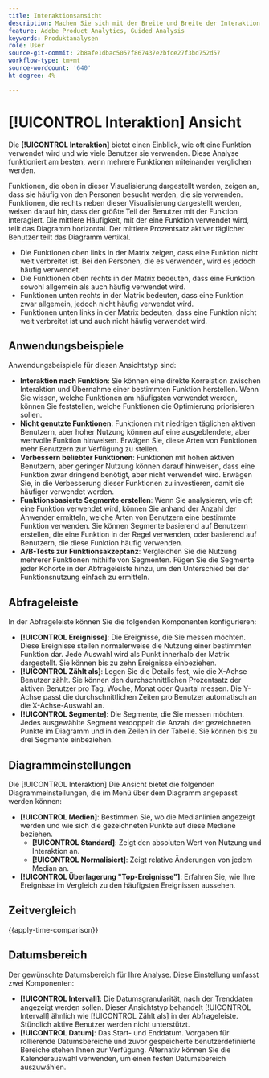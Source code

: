 ```yaml
---
title: Interaktionsansicht
description: Machen Sie sich mit der Breite und Breite der Interaktion mit Funktionen vertraut.
feature: Adobe Product Analytics, Guided Analysis
keywords: Produktanalysen
role: User
source-git-commit: 2b8afe1dbac5057f867437e2bfce27f3bd752d57
workflow-type: tm+mt
source-wordcount: '640'
ht-degree: 4%

---
```


# [!UICONTROL Interaktion] Ansicht

Die **[!UICONTROL Interaktion]** bietet einen Einblick, wie oft eine Funktion verwendet wird und wie viele Benutzer sie verwenden. Diese Analyse funktioniert am besten, wenn mehrere Funktionen miteinander verglichen werden.

Funktionen, die oben in dieser Visualisierung dargestellt werden, zeigen an, dass sie häufig von den Personen besucht werden, die sie verwenden. Funktionen, die rechts neben dieser Visualisierung dargestellt werden, weisen darauf hin, dass der größte Teil der Benutzer mit der Funktion interagiert. Die mittlere Häufigkeit, mit der eine Funktion verwendet wird, teilt das Diagramm horizontal. Der mittlere Prozentsatz aktiver täglicher Benutzer teilt das Diagramm vertikal.

* Die Funktionen oben links in der Matrix zeigen, dass eine Funktion nicht weit verbreitet ist. Bei den Personen, die es verwenden, wird es jedoch häufig verwendet.
* Die Funktionen oben rechts in der Matrix bedeuten, dass eine Funktion sowohl allgemein als auch häufig verwendet wird.
* Funktionen unten rechts in der Matrix bedeuten, dass eine Funktion zwar allgemein, jedoch nicht häufig verwendet wird.
* Funktionen unten links in der Matrix bedeuten, dass eine Funktion nicht weit verbreitet ist und auch nicht häufig verwendet wird.

## Anwendungsbeispiele

Anwendungsbeispiele für diesen Ansichtstyp sind:

* **Interaktion nach Funktion**: Sie können eine direkte Korrelation zwischen Interaktion und Übernahme einer bestimmten Funktion herstellen. Wenn Sie wissen, welche Funktionen am häufigsten verwendet werden, können Sie feststellen, welche Funktionen die Optimierung priorisieren sollen.
* **Nicht genutzte Funktionen**: Funktionen mit niedrigen täglichen aktiven Benutzern, aber hoher Nutzung können auf eine ausgeblendete, aber wertvolle Funktion hinweisen. Erwägen Sie, diese Arten von Funktionen mehr Benutzern zur Verfügung zu stellen.
* **Verbessern beliebter Funktionen**: Funktionen mit hohen aktiven Benutzern, aber geringer Nutzung können darauf hinweisen, dass eine Funktion zwar dringend benötigt, aber nicht verwendet wird. Erwägen Sie, in die Verbesserung dieser Funktionen zu investieren, damit sie häufiger verwendet werden.
* **Funktionsbasierte Segmente erstellen**: Wenn Sie analysieren, wie oft eine Funktion verwendet wird, können Sie anhand der Anzahl der Anwender ermitteln, welche Arten von Benutzern eine bestimmte Funktion verwenden. Sie können Segmente basierend auf Benutzern erstellen, die eine Funktion in der Regel verwenden, oder basierend auf Benutzern, die diese Funktion häufig verwenden.
* **A/B-Tests zur Funktionsakzeptanz**: Vergleichen Sie die Nutzung mehrerer Funktionen mithilfe von Segmenten. Fügen Sie die Segmente jeder Kohorte in der Abfrageleiste hinzu, um den Unterschied bei der Funktionsnutzung einfach zu ermitteln.

## Abfrageleiste

In der Abfrageleiste können Sie die folgenden Komponenten konfigurieren:

* **[!UICONTROL Ereignisse]**: Die Ereignisse, die Sie messen möchten. Diese Ereignisse stellen normalerweise die Nutzung einer bestimmten Funktion dar. Jede Auswahl wird als Punkt innerhalb der Matrix dargestellt. Sie können bis zu zehn Ereignisse einbeziehen.
* **[!UICONTROL Zählt als]**: Legen Sie die Details fest, wie die X-Achse Benutzer zählt. Sie können den durchschnittlichen Prozentsatz der aktiven Benutzer pro Tag, Woche, Monat oder Quartal messen. Die Y-Achse passt die durchschnittlichen Zeiten pro Benutzer automatisch an die X-Achse-Auswahl an.
* **[!UICONTROL Segmente]**: Die Segmente, die Sie messen möchten. Jedes ausgewählte Segment verdoppelt die Anzahl der gezeichneten Punkte im Diagramm und in den Zeilen in der Tabelle. Sie können bis zu drei Segmente einbeziehen.

## Diagrammeinstellungen

Die [!UICONTROL Interaktion] Die Ansicht bietet die folgenden Diagrammeinstellungen, die im Menü über dem Diagramm angepasst werden können:

* **[!UICONTROL Medien]**: Bestimmen Sie, wo die Medianlinien angezeigt werden und wie sich die gezeichneten Punkte auf diese Mediane beziehen.
   * **[!UICONTROL Standard]**: Zeigt den absoluten Wert von Nutzung und Interaktion an.
   * **[!UICONTROL Normalisiert]**: Zeigt relative Änderungen von jedem Median an.
* **[!UICONTROL Überlagerung &quot;Top-Ereignisse&quot;]**: Erfahren Sie, wie Ihre Ereignisse im Vergleich zu den häufigsten Ereignissen aussehen.

## Zeitvergleich

{{apply-time-comparison}}

## Datumsbereich

Der gewünschte Datumsbereich für Ihre Analyse. Diese Einstellung umfasst zwei Komponenten:

* **[!UICONTROL Intervall]**: Die Datumsgranularität, nach der Trenddaten angezeigt werden sollen. Dieser Ansichtstyp behandelt [!UICONTROL Intervall] ähnlich wie [!UICONTROL Zählt als] in der Abfrageleiste. Stündlich aktive Benutzer werden nicht unterstützt.
* **[!UICONTROL Datum]**: Das Start- und Enddatum. Vorgaben für rollierende Datumsbereiche und zuvor gespeicherte benutzerdefinierte Bereiche stehen Ihnen zur Verfügung. Alternativ können Sie die Kalenderauswahl verwenden, um einen festen Datumsbereich auszuwählen.
